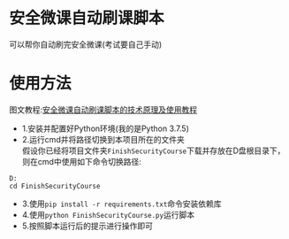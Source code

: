 # 安全微课自动刷课脚本

可以帮你自动刷完安全微课(考试要自己手动)

# 使用方法
图文教程:[安全微课自动刷课脚本的技术原理及使用教程](https://www.seaeye.cn/archives/282.html)
- 1.安装并配置好Python环境(我的是Python 3.7.5)
- 2.运行cmd并将路径切换到本项目所在的文件夹<br>假设你已经将项目文件夹`FinishSecurityCourse`下载并存放在D盘根目录下，则在cmd中使用如下命令切换路径:
```
D:
cd FinishSecurityCourse
```
- 3.使用`pip install -r requirements.txt`命令安装依赖库
- 4.使用`python FinishSecurityCourse.py`运行脚本
- 5.按照脚本运行后的提示进行操作即可